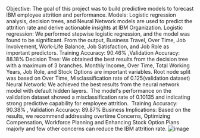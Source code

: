 Objective: The goal of this project was to build predictive models to forecast IBM employee attrition and performance.
Models:  Logistic regression analysis, decision trees, and Neural Network models  are used to predict the attrition rate and derive actionable insights at IBM Organization.
Logistic regression: We performed stepwise logistic regression, and the model was found to be significant. From the output, Business Travel, Over Time, Job Involvement, Work-Life Balance, Job Satisfaction, and Job Role as important predictors. 
Training Accuracy: 90.46% ,Validation Accuracy: 88.18%
Decision Tree: We obtained the best results from the decision tree with a maximum of 3 branches. Monthly Income, Over Time, Total Working Years, Job Role, and Stock Options are important variables. Root node split was based on Over Time, 
Misclassification rate of 0.125(validation dataset)
Neural Network: We achieved the best results from the neural network model with default hidden layers.  The model's performance on the validation dataset showed a misclassification rate of 0.10135 and indicating strong predictive capability for employee attrition. 
Training Accuracy: 90.38% , Validation Accuracy: 89.87%
Business Implications: Based on the results, we recommend addressing overtime Concerns, Optimizing Compensation, Workforce Planning and Enhancing  Stock Option Plans majorly and few other concerns can reduce the IBM attrition rate.
![image](https://github.com/user-attachments/assets/fe07702d-6624-4e51-8e17-785c3dc26a25)
